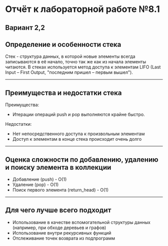 # Отчёт к лабораторной работе №8.1
## Вариант 2,2
## Определение и особенности стека
Стек - структура данных, в которой новые элементы всегда записываются в её начало, точно так же как из начала элементы читаются. В стеках используется метод доступа к элементам LIFO (Last Input – First Output, "последним пришел – первым вышел").  

---
## Преимущества и недостатки стека
Преимущества:
- Итерации операций push и pop выполняются крайне быстро.  

Недостатки:
- Нет непосредственного доступа к произвольным элементам
- Доступ к элементам в конце стека происходит очень долго

---
## Оценка сложности по добавлению, удалению и поиску элемента в коллекции
- Добавление (push) - O(1)
- Удаление (pop) - O(1)
- Поиск первого элемента (return_head) - O(1)

---
## Для чего лучше всего подходит
- Использование в качестве вспомогательной структуры данных (например, при обходе деревьев и графов)
- Использование внутри рекурсивных функций
- Отслеживание точек возврата из подпрограмм
